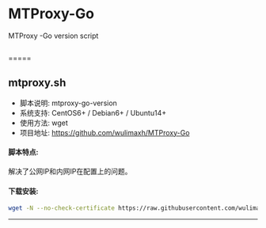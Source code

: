 # MTProxy-Go
MTProxy -Go version script
```from doubi
```
=====
## mtproxy.sh


- 脚本说明: mtproxy-go-version
- 系统支持: CentOS6+ / Debian6+ / Ubuntu14+
- 使用方法: wget
- 项目地址: https://github.com/wulimaxh/MTProxy-Go

#### 脚本特点:
解决了公网IP和内网IP在配置上的问题。

#### 下载安装:
``` bash
wget -N --no-check-certificate https://raw.githubusercontent.com/wulimaxh/MTProxy-Go/master/mtproxy_go.sh && chmod +x tcp.sh && ./tcp.sh
```


---
